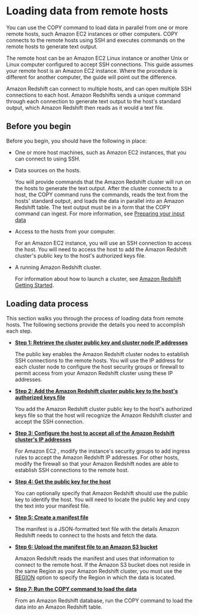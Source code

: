 # Loading data from remote hosts<a name="loading-data-from-remote-hosts"></a>

You can use the COPY command to load data in parallel from one or more remote hosts, such Amazon EC2 instances or other computers\. COPY connects to the remote hosts using SSH and executes commands on the remote hosts to generate text output\. 

The remote host can be an Amazon EC2 Linux instance or another Unix or Linux computer configured to accept SSH connections\. This guide assumes your remote host is an Amazon EC2 instance\. Where the procedure is different for another computer, the guide will point out the difference\. 

Amazon Redshift can connect to multiple hosts, and can open multiple SSH connections to each host\. Amazon Redshifts sends a unique command through each connection to generate text output to the host's standard output, which Amazon Redshift then reads as it would a text file\.

## Before you begin<a name="load-from-host-before-you-begin"></a>

Before you begin, you should have the following in place: 
+ One or more host machines, such as Amazon EC2 instances, that you can connect to using SSH\.
+ Data sources on the hosts\. 

  You will provide commands that the Amazon Redshift cluster will run on the hosts to generate the text output\. After the cluster connects to a host, the COPY command runs the commands, reads the text from the hosts' standard output, and loads the data in parallel into an Amazon Redshift table\. The text output must be in a form that the COPY command can ingest\. For more information, see [Preparing your input data](t_preparing-input-data.md)
+ Access to the hosts from your computer\. 

  For an Amazon EC2 instance, you will use an SSH connection to access the host\. You will need to access the host to add the Amazon Redshift cluster's public key to the host's authorized keys file\.
+ A running Amazon Redshift cluster\. 

  For information about how to launch a cluster, see [Amazon Redshift Getting Started](https://docs.aws.amazon.com/redshift/latest/gsg/)\. 

## Loading data process<a name="load-from-host-process"></a>

This section walks you through the process of loading data from remote hosts\. The following sections provide the details you need to accomplish each step\.
+ **[Step 1: Retrieve the cluster public key and cluster node IP addresses](load-from-host-steps-retrieve-key-and-ips.md)**

  The public key enables the Amazon Redshift cluster nodes to establish SSH connections to the remote hosts\. You will use the IP address for each cluster node to configure the host security groups or firewall to permit access from your Amazon Redshift cluster using these IP addresses\. 
+ **[Step 2: Add the Amazon Redshift cluster public key to the host's authorized keys file](load-from-host-steps-add-key-to-host.md)**

  You add the Amazon Redshift cluster public key to the host's authorized keys file so that the host will recognize the Amazon Redshift cluster and accept the SSH connection\. 
+ **[Step 3: Configure the host to accept all of the Amazon Redshift cluster's IP addresses](load-from-host-steps-configure-security-groups.md)** 

  For Amazon EC2 , modify the instance's security groups to add ingress rules to accept the Amazon Redshift IP addresses\. For other hosts, modify the firewall so that your Amazon Redshift nodes are able to establish SSH connections to the remote host\. 
+ **[Step 4: Get the public key for the host](load-from-host-steps-get-the-host-key.md)**

  You can optionally specify that Amazon Redshift should use the public key to identify the host\. You will need to locate the public key and copy the text into your manifest file\. 
+ **[Step 5: Create a manifest file](load-from-host-steps-create-manifest.md)** 

  The manifest is a JSON\-formatted text file with the details Amazon Redshift needs to connect to the hosts and fetch the data\. 
+ **[Step 6: Upload the manifest file to an Amazon S3 bucket](load-from-host-steps-upload-manifest.md)** 

  Amazon Redshift reads the manifest and uses that information to connect to the remote host\. If the Amazon S3 bucket does not reside in the same Region as your Amazon Redshift cluster, you must use the [REGION](copy-parameters-data-source-s3.md#copy-region) option to specify the Region in which the data is located\.
+ **[Step 7: Run the COPY command to load the data](load-from-host-steps-run-copy.md)**

  From an Amazon Redshift database, run the COPY command to load the data into an Amazon Redshift table\. 